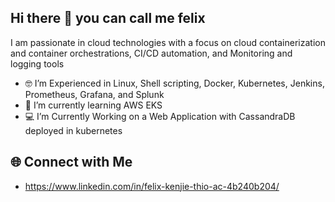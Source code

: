 ## Hi there 👋 you can call me felix
I am passionate in cloud technologies with a focus on cloud containerization and container orchestrations, CI/CD automation, and Monitoring and logging tools

- 🤓 I’m Experienced in Linux, Shell scripting, Docker, Kubernetes, Jenkins, Prometheus, Grafana, and Splunk
- 🌱 I’m currently learning AWS EKS
- 💻 I’m Currently Working on a Web Application with CassandraDB deployed in kubernetes

## 🌐 Connect with Me
- https://www.linkedin.com/in/felix-kenjie-thio-ac-4b240b204/
